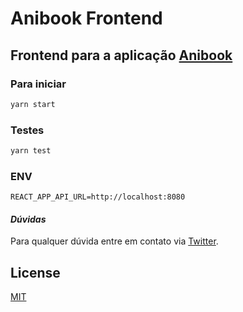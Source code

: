 # Anibook Frontend

## Frontend para a aplicação [Anibook](https://github.com/Bruce2107/anibook-backend)

### Para iniciar

```sh
yarn start
```

### Testes

```sh
yarn test
```

### ENV

```env
REACT_APP_API_URL=http://localhost:8080
```

#### _Dúvidas_

Para qualquer dúvida entre em contato via [Twitter](https://twitter.com/Bruce2107).

## License

[MIT](https://github.com/Bruce2107/anibook-frontend/blob/master/LICENSE)
